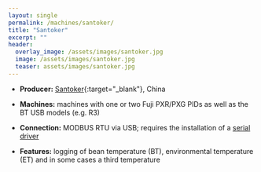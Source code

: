 ```yaml
---
layout: single
permalink: /machines/santoker/
title: "Santoker"
excerpt: ""
header:
  overlay_image: /assets/images/santoker.jpg
  image: /assets/images/santoker.jpg
  teaser: assets/images/santoker.jpg
---
```


* __Producer:__ [Santoker](){:target="_blank"}, China

* __Machines:__ machines with one or two Fuji PXR/PXG PIDs as well as the BT USB models (e.g. R3)
* __Connection:__ MODBUS RTU via USB; requires the installation of a [serial driver](/modbus_serial/)
* __Features:__ logging of bean temperature (BT), environmental temperature (ET) and in some cases a third temperature